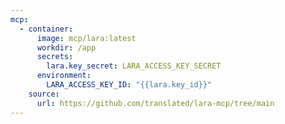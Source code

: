 ```yaml
---
mcp:
  - container:
      image: mcp/lara:latest
      workdir: /app
      secrets:
        lara.key_secret: LARA_ACCESS_KEY_SECRET
      environment:
        LARA_ACCESS_KEY_ID: "{{lara.key_id}}"
    source:
      url: https://github.com/translated/lara-mcp/tree/main
---
```

